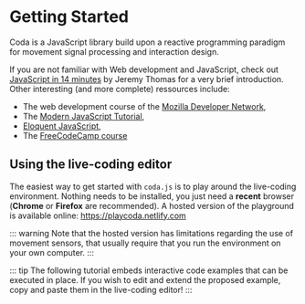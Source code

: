 # Getting Started

Coda is a JavaScript library build upon a reactive programming paradigm for movement signal processing and interaction design.

If you are not familiar with Web development and JavaScript, check out [JavaScript in 14 minutes](https://jgthms.com/javascript-in-14-minutes/) by Jeremy Thomas for a very brief introduction. Other interesting (and more complete) ressources include:

- The web development course of the [Mozilla Developer Network](https://developer.mozilla.org/en-US/docs/Web/JavaScript),
- The [Modern JavaScript Tutorial](https://javascript.info/variables),
- [Eloquent JavaScript](https://eloquentjavascript.net/),
- The [FreeCodeCamp course](https://www.freecodecamp.org/)

## Using the live-coding editor

The easiest way to get started with `coda.js` is to play around the live-coding environment. Nothing needs to be installed, you just need a **recent** browser (**Chrome** or **Firefox** are recommended). A hosted version of the playground is available online: <a href="https://playcoda.netlify.com" target="_blank">https://playcoda.netlify.com</a>

::: warning
Note that the hosted version has limitations regarding the use of movement sensors, that usually require that you run the environment on your own computer.
:::

::: tip
The following tutorial embeds interactive code examples that can be executed in place. If you wish to edit and extend the proposed example, copy and paste them in the live-coding editor!
:::
